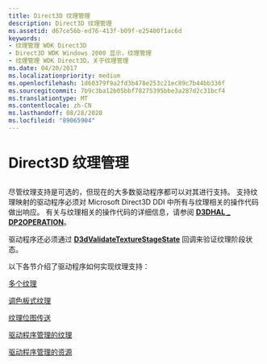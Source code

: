```yaml
---
title: Direct3D 纹理管理
description: Direct3D 纹理管理
ms.assetid: d67ce56b-ed76-413f-b09f-e25400f1ac6d
keywords:
- 纹理管理 WDK Direct3D
- Direct3D WDK Windows 2000 显示，纹理管理
- 纹理管理 WDK Direct3D，关于纹理管理
ms.date: 04/20/2017
ms.localizationpriority: medium
ms.openlocfilehash: 1d60379f9a2fd3b478e253c21ec89c7b44bb336f
ms.sourcegitcommit: 7b9c3ba12b05bbf78275395bbe3a287d2c31bcf4
ms.translationtype: MT
ms.contentlocale: zh-CN
ms.lasthandoff: 08/28/2020
ms.locfileid: "89065904"
---
```

# <a name="direct3d-texture-management"></a>Direct3D 纹理管理


## <span id="ddk_direct3d_texture_management_gg"></span><span id="DDK_DIRECT3D_TEXTURE_MANAGEMENT_GG"></span>


尽管纹理支持是可选的，但现在的大多数驱动程序都可以对其进行支持。 支持纹理映射的驱动程序必须对 Microsoft Direct3D DDI 中所有与纹理相关的操作代码做出响应。 有关与纹理相关的操作代码的详细信息，请参阅 [**D3DHAL \_ DP2OPERATION**](/windows-hardware/drivers/ddi/d3dhal/ne-d3dhal-_d3dhal_dp2operation)。

驱动程序还必须通过 [**D3dValidateTextureStageState**](/windows-hardware/drivers/ddi/d3dhal/nc-d3dhal-lpd3dhal_validatetexturestagestatecb) 回调来验证纹理阶段状态。

以下各节介绍了驱动程序如何实现纹理支持：

[多个纹理](multiple-textures.md)

[调色板式纹理](paletted-textures.md)

[纹理位图传送](texture-blitting.md)

[驱动程序管理的纹理](driver-managed-textures.md)

[驱动程序管理的资源](driver-managed-resources.md)

 

